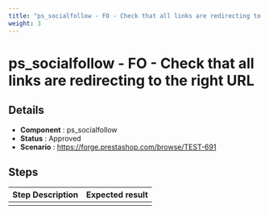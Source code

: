 ```yaml
---
title: "ps_socialfollow - FO - Check that all links are redirecting to the right URL"
weight: 3
---
```


# ps_socialfollow - FO - Check that all links are redirecting to the right URL
## Details
* **Component** : ps_socialfollow
* **Status** : Approved
* **Scenario** : https://forge.prestashop.com/browse/TEST-691

## Steps
| Step Description | Expected result |
| ----- | ----- |
|  |  |
